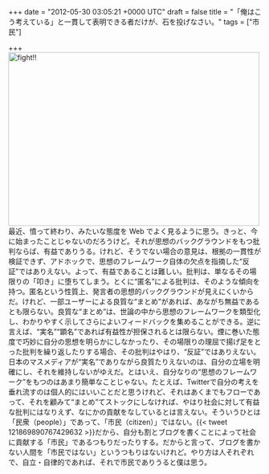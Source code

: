 
+++
date = "2012-05-30 03:05:21 +0000 UTC"
draft = false
title = "「俺はこう考えている」と一貫して表明できる者だけが、石を投げなさい。"
tags = ["市民"]

+++
<a href="http://www.flickr.com/photos/kirsten_mayhew/4629558836/" title="fight!! by Kirstenn!, on Flickr"><img src="http://farm5.staticflickr.com/4058/4629558836_f34227c298.jpg" width="500" height="346" alt="fight!!"/></a>最近、憤って終わり、みたいな態度を Web でよく見るように思う。きっと、今に始まったことじゃないのだろうけど。それが思想のバックグラウンドをもつ批判ならば、有益でありうる。けれど、そうでない場合の意見は、根拠の一貫性が検証できず、アドホックで、思想のフレームワーク自体の欠点を指摘した“反証”ではありえない。よって、有益であることは難しい。批判は、単なるその場限りの「叩き」に堕ちてしまう。とくに“匿名”による批判は、そのような傾向を持つ。匿名という性質上、発言者の思想的バックグラウンドが見えにくいからだ。けれど、一部ユーザーによる良質な“まとめ”があれば、あながち無益であるとも限らない。良質な“まとめ”は、世論の中から思想のフレームワークを類型化し、わかりやすく示してさらによいフィードバックを集めることができる。逆に言えば、“実名”“顕名”であれば有益性が担保されるとは限らない。煙に巻いた態度で巧妙に自分の思想を明らかにしなかったり、その場限りの理屈で揚げ足をとった批判を繰り返したりする場合、その批判はやはり、“反証”ではありえない。日本のマスメディアが“実名”でありながら良質たりえないのは、自分の立場を明確にし、それを維持しないがゆえだ。とはいえ、自分なりの“思想のフレームワーク”をもつのはあまり簡単なことじゃない。たとえば、Twitterで自分の考えを垂れ流すのは個人的にはいいことだと思うけれど、それはあくまでもフローであって、それを顧みて“まとめ”てストックにしなければ、やはり社会に対して有益な批判にはなりえず、なにかの貢献をなしているとは言えない。そういうひとは「民衆（people）」であって、「市民（citizen）」ではない。{{< tweet 121869890767429632 >}}だから、自分も割とブログを書くことによって社会に貢献する「市民」であるつもりだったりする。だからと言って、ブログを書かない人間を「市民ではない」というつもりはないけれど。やり方は人それぞれで、自立・自律的であれば、それで市民でありうると僕は思う。



